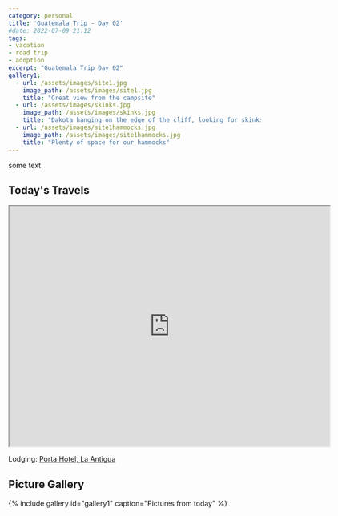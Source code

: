 ```yaml
---
category: personal
title: 'Guatemala Trip - Day 02'
#date: 2022-07-09 21:12
tags:
- vacation
- road trip
- adoption
excerpt: "Guatemala Trip Day 02"
gallery1:
  - url: /assets/images/site1.jpg
    image_path: /assets/images/site1.jpg
    title: "Great view from the campsite"
  - url: /assets/images/skinks.jpg
    image_path: /assets/images/skinks.jpg
    title: "Dakota hanging on the edge of the cliff, looking for skinks"
  - url: /assets/images/site1hammocks.jpg
    image_path: /assets/images/site1hammocks.jpg
    title: "Plenty of space for our hammocks"
---
```


some text

## Today's Travels

<iframe src="https://www.google.com/maps/d/u/0/embed?mid=1aDTM04JwA9ZGF813mVn-c-pe-hi2fho&ehbc=2E312F" width="640" height="480"></iframe>

Lodging: [Porta Hotel, La Antigua](https://www.portahotelantigua.com/)

## Picture Gallery

{% include gallery id="gallery1" caption="Pictures from today" %}
